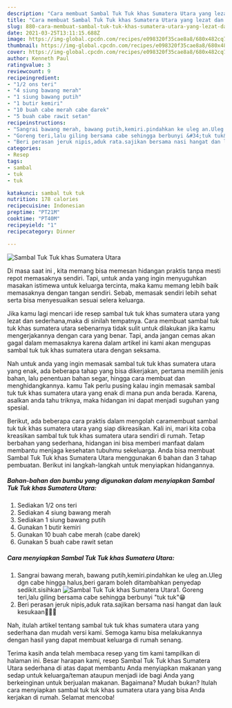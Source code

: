 ```yaml
---
description: "Cara membuat Sambal Tuk Tuk khas Sumatera Utara yang lezat dan Mudah Dibuat"
title: "Cara membuat Sambal Tuk Tuk khas Sumatera Utara yang lezat dan Mudah Dibuat"
slug: 880-cara-membuat-sambal-tuk-tuk-khas-sumatera-utara-yang-lezat-dan-mudah-dibuat
date: 2021-03-25T13:11:15.688Z
image: https://img-global.cpcdn.com/recipes/e098320f35cae8a8/680x482cq70/sambal-tuk-tuk-khas-sumatera-utara-foto-resep-utama.jpg
thumbnail: https://img-global.cpcdn.com/recipes/e098320f35cae8a8/680x482cq70/sambal-tuk-tuk-khas-sumatera-utara-foto-resep-utama.jpg
cover: https://img-global.cpcdn.com/recipes/e098320f35cae8a8/680x482cq70/sambal-tuk-tuk-khas-sumatera-utara-foto-resep-utama.jpg
author: Kenneth Paul
ratingvalue: 3
reviewcount: 9
recipeingredient:
- "1/2 ons teri"
- "4 siung bawang merah"
- "1 siung bawang putih"
- "1 butir kemiri"
- "10 buah cabe merah cabe darek"
- "5 buah cabe rawit setan"
recipeinstructions:
- "Sangrai bawang merah, bawang putih,kemiri.pindahkan ke uleg an.Uleg dgn cabe hingga halus,beri garam boleh ditambahkan penyedap sedikit.sisihkan"
- "Goreng teri,lalu giling bersama cabe sehingga berbunyi &#34;tuk tuk&#34;😁"
- "Beri perasan jeruk nipis,aduk rata.sajikan bersama nasi hangat dan lauk kesukaan🤤🤤🤤"
categories:
- Resep
tags:
- sambal
- tuk
- tuk

katakunci: sambal tuk tuk 
nutrition: 178 calories
recipecuisine: Indonesian
preptime: "PT21M"
cooktime: "PT40M"
recipeyield: "1"
recipecategory: Dinner

---
```



![Sambal Tuk Tuk khas Sumatera Utara](https://img-global.cpcdn.com/recipes/e098320f35cae8a8/680x482cq70/sambal-tuk-tuk-khas-sumatera-utara-foto-resep-utama.jpg)

Di masa  saat ini , kita memang bisa memesan hidangan praktis tanpa mesti repot memasaknya sendiri. Tapi, untuk anda yang ingin menyuguhkan masakan istimewa untuk keluarga tercinta, maka kamu memang lebih baik memasaknya dengan tangan sendiri. Sebab, memasak sendiri lebih sehat serta bisa menyesuaikan sesuai selera keluarga.

Jika kamu lagi mencari ide resep sambal tuk tuk khas sumatera utara yang lezat dan sederhana,maka di sinilah tempatnya. Cara membuat sambal tuk tuk khas sumatera utara  sebenarnya tidak sulit untuk dilakukan jika kamu mengerjakannya dengan cara yang benar. Tapi, anda jangan cemas akan gagal dalam memasaknya 
karena dalam artikel ini kami akan mengupas sambal tuk tuk khas sumatera utara dengan seksama.  



Nah untuk anda yang ingin memasak sambal tuk tuk khas sumatera utara yang enak, ada beberapa tahap yang bisa dikerjakan, pertama memilih jenis bahan, lalu penentuan bahan segar, hingga cara membuat dan menghidangkannya. kamu Tak perlu pusing kalau ingin memasak sambal tuk tuk khas sumatera utara yang enak di mana pun anda berada. Karena, asalkan anda  tahu triknya, maka hidangan ini dapat menjadi suguhan yang spesial.

Berikut, ada beberapa cara praktis  dalam mengolah caramembuat sambal tuk tuk khas sumatera utara yang siap dikreasikan. Kali ini, mari kita coba kreasikan sambal tuk tuk khas sumatera utara sendiri di rumah. Tetap berbahan yang sederhana, hidangan ini bisa memberi manfaat dalam membantu menjaga kesehatan tubuhmu sekeluarga. Anda bisa membuat Sambal Tuk Tuk khas Sumatera Utara menggunakan 6 bahan dan 3 tahap pembuatan. Berikut ini langkah-langkah untuk menyiapkan hidangannya.

<!--inarticleads1-->

##### Bahan-bahan dan bumbu yang digunakan dalam menyiapkan Sambal Tuk Tuk khas Sumatera Utara:

1. Sediakan 1/2 ons teri
1. Sediakan 4 siung bawang merah
1. Sediakan 1 siung bawang putih
1. Gunakan 1 butir kemiri
1. Gunakan 10 buah cabe merah (cabe darek)
1. Gunakan 5 buah cabe rawit setan




<!--inarticleads2-->

##### Cara menyiapkan Sambal Tuk Tuk khas Sumatera Utara:

1. Sangrai bawang merah, bawang putih,kemiri.pindahkan ke uleg an.Uleg dgn cabe hingga halus,beri garam boleh ditambahkan penyedap sedikit.sisihkan
<img src="https://img-global.cpcdn.com/steps/ddebea5655c84fdf/160x128cq70/sambal-tuk-tuk-khas-sumatera-utara-langkah-memasak-1-foto.jpg" alt="Sambal Tuk Tuk khas Sumatera Utara">1. Goreng teri,lalu giling bersama cabe sehingga berbunyi &#34;tuk tuk&#34;😁
1. Beri perasan jeruk nipis,aduk rata.sajikan bersama nasi hangat dan lauk kesukaan🤤🤤🤤




Nah, itulah artikel tentang  sambal tuk tuk khas sumatera utara  yang sederhana dan mudah versi kami. Semoga kamu bisa melakukannya dengan hasil yang dapat membuat keluarga di rumah senang. 

Terima kasih anda telah membaca resep yang tim kami tampilkan di halaman ini. Besar harapan kami, resep  Sambal Tuk Tuk khas Sumatera Utara sederhana di atas dapat membantu Anda menyiapkan makanan yang sedap untuk keluarga/teman ataupun menjadi ide bagi Anda yang berkeinginan untuk berjualan makanan. Bagaimana? Mudah bukan? Itulah cara menyiapkan sambal tuk tuk khas sumatera utara yang bisa Anda kerjakan di rumah. Selamat mencoba!

